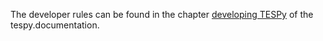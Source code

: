 The developer rules can be found in the chapter [developing TESPy](https://tespy.readthedocs.io/en/latest/developing_tespy.html) of the tespy.documentation.
